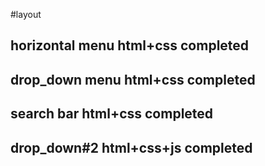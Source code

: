 #layout
## horizontal menu html+css completed
## drop_down menu html+css completed
## search bar html+css completed
## drop_down#2 html+css+js completed
